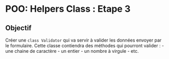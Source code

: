 # POO: Helpers Class : Etape 3

## Objectif

Créer une `class Validator` qui va servir à valider les données envoyer par le formulaire. Cette classe contiendra des méthodes qui pourront valider : 
	- une chaine de caractère
	- un entier
	- un nombre à virgule 
	- etc.
